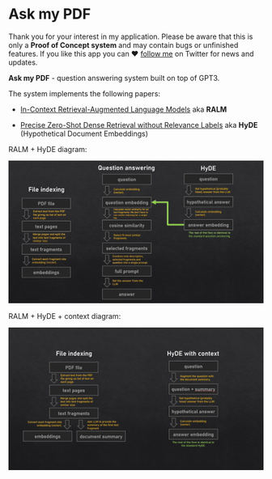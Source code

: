 # Ask my PDF



Thank you for your interest in my application. Please be aware that this is only a **Proof of Concept system** and may contain bugs or unfinished features. If you like this app you can ❤️ [follow me](https://twitter.com/KerbalFPV) on Twitter for news and updates.



**Ask my PDF** - question answering system built on top of GPT3.



The system implements the following papers:

- [In-Context Retrieval-Augmented Language Models](https://arxiv.org/abs/2302.00083) aka **RALM**

- [Precise Zero-Shot Dense Retrieval without Relevance Labels](https://arxiv.org/abs/2212.10496) aka **HyDE** (Hypothetical Document Embeddings)



RALM + HyDE diagram:

![RALM + HyDE](docs/ralm_hyde.jpg)



RALM + HyDE + context diagram:

![RALM + HyDE + context](docs/ralm_hyde_wc.jpg)